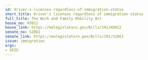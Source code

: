 ```yaml
---
id: driver-s-licenses-regardless-of-immigration-status
short_title: Driver's licenses regardless of immigration status
full_title: The Work and Family Mobility Act
house_no: H3012
house_link: https://malegislature.gov/Bills/191/H3012
senate_no: S2061
senate_link: https://malegislature.gov/Bills/191/S2061
issue: immigration
orgs:
- SEIU
---
```

